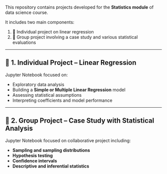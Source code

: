 This repository contains projects developed for the **Statistics module** of data science course.

It includes two main components:
1. 🔹 Individual project on linear regression
2. 🔸 Group project involving a case study and various statistical evaluations

---

## 🔹 1. Individual Project – Linear Regression

Jupyter Notebook focused on:
- Exploratory data analysis
- Building a **Simple or Multiple Linear Regression** model
- Assessing statistical assumptions
- Interpreting coefficients and model performance

---

## 🔸 2. Group Project – Case Study with Statistical Analysis

Jupyter Notebook focused on collaborative project including:

- **Sampling and sampling distributions**
- **Hypothesis testing**
- **Confidence intervals**
- **Descriptive and inferential statistics**
